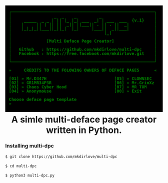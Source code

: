 <h1 align="center">
  <br>
  <a href="https://github.com/mkdirlove/multi-dpc"><img src="https://raw.githubusercontent.com/mkdirlove/multi-dpc/main/multi-dpc.png" alt="multi-dpc"></a>
  <br>
  A simle multi-deface page creator written in Python.
  <br>
</h1>

### Installing multi-dpc

```
$ git clone https://github.com/mkdirlove/multi-dpc
```
```
$ cd multi-dpc
```
```
$ python3 multi-dpc.py
```
